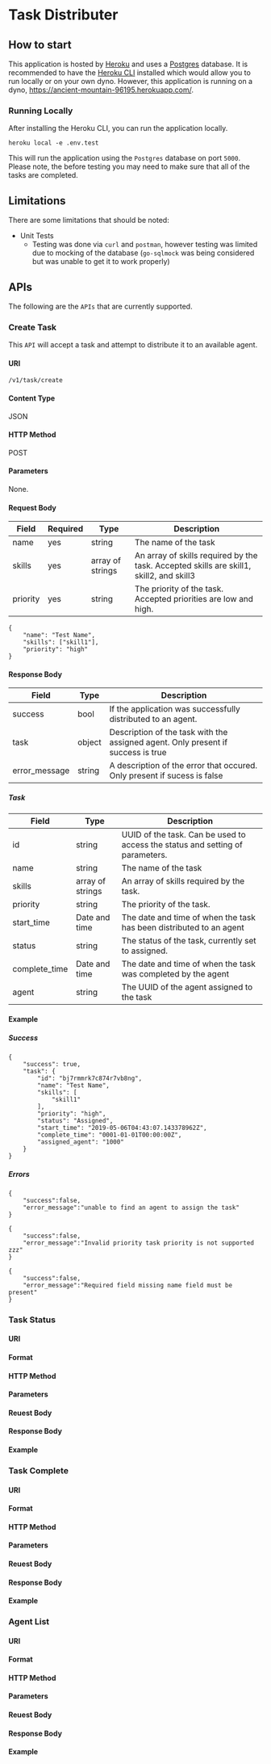 # Task Distributer

## How to start

This application is hosted by [Heroku](https://www.heroku.com) and uses a [Postgres](https://www.postgresql.org/) database.  It is recommended to have the [Heroku CLI](https://devcenter.heroku.com/articles/heroku-cli) installed which would allow you to run locally or on your own dyno.  However, this application is running on a dyno, https://ancient-mountain-96195.herokuapp.com/.

### Running Locally
After installing the Heroku CLI, you can run the application locally.
```
heroku local -e .env.test
```
This will run the application using the `Postgres` database on port `5000`.  Please note, the before testing you may need to make sure that all of the tasks are completed.

## Limitations

There are some limitations that should be noted:
* Unit Tests
  - Testing was done via `curl` and `postman`, however testing was limited due to mocking of the database (`go-sqlmock` was being considered but was unable to get it to work properly)
   
## APIs

The following are the `APIs` that are currently supported.

### Create Task
This `API` will accept a task and attempt to distribute it to an available agent.

#### URI

`/v1/task/create`

#### Content Type

JSON

#### HTTP Method
POST

#### Parameters
None.

#### Request Body
| Field    | Required | Type             | Description                                                         |
|----------|----------|------------------|---------------------------------------------------------------------|
| name     | yes      | string           | The name of the task                                                    |
| skills   | yes      | array of strings | An array of skills required by the task.  Accepted skills are skill1, skill2, and skill3 |
| priority | yes      | string           | The priority of the task.  Accepted priorities are low and high.    |

```
{
	"name": "Test Name",
	"skills": ["skill1"],
	"priority": "high"
}
```
#### Response Body
| Field   | Type   | Description                                                  |
|---------|--------|--------------------------------------------------------------|
| success | bool   | If the application was successfully distributed to an agent. |
| task    | object | Description of the task with the assigned agent. Only present if success is true |
| error_message    | string | A description of the error that occured.  Only present if sucess is false |

##### Task
| Field         | Type             | Description                                                                    |
|---------------|------------------|--------------------------------------------------------------------------------|
| id            | string           | UUID of the task.  Can be used to access the status and setting of parameters. |
| name          | string           | The name of the task                                                           |
| skills        | array of strings | An array of skills required by the task.                                       |
| priority      | string           | The priority of the task.                                                      |
| start_time    | Date and time    | The date and time of when the task has been distributed to an agent            |
| status        | string           | The status of the task, currently set to assigned.                             |
| complete_time | Date and time    | The date and time of when the task was completed by the agent                  |
| agent         | string           | The UUID of the agent assigned to the task                                     |

#### Example 
##### Success
```
{
    "success": true,
    "task": {
        "id": "bj7rmmrk7c874r7vb8ng",
        "name": "Test Name",
        "skills": [
            "skill1"
        ],
        "priority": "high",
        "status": "Assigned",
        "start_time": "2019-05-06T04:43:07.143378962Z",
        "complete_time": "0001-01-01T00:00:00Z",
        "assigned_agent": "1000"
    }
}
```
##### Errors
```
{
    "success":false,
    "error_message":"unable to find an agent to assign the task"
}
```

```
{
    "success":false,
    "error_message":"Invalid priority task priority is not supported zzz"
}
```

```
{
    "success":false,
    "error_message":"Required field missing name field must be present"
}
```
### Task Status

#### URI

#### Format

#### HTTP Method

#### Parameters

#### Reuest Body

#### Response Body

#### Example 

### Task Complete

#### URI

#### Format

#### HTTP Method

#### Parameters

#### Reuest Body

#### Response Body

#### Example 

### Agent List

#### URI

#### Format

#### HTTP Method

#### Parameters

#### Reuest Body

#### Response Body

#### Example 
